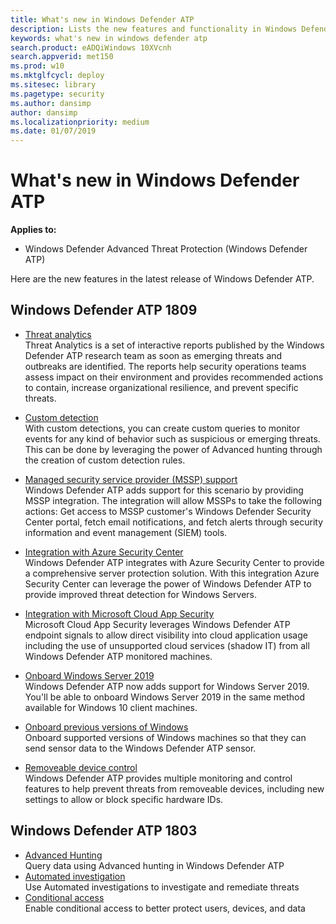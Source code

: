 ```yaml
---
title: What's new in Windows Defender ATP
description: Lists the new features and functionality in Windows Defender ATP
keywords: what's new in windows defender atp
search.product: eADQiWindows 10XVcnh
search.appverid: met150
ms.prod: w10
ms.mktglfcycl: deploy
ms.sitesec: library
ms.pagetype: security
ms.author: dansimp
author: dansimp
ms.localizationpriority: medium
ms.date: 01/07/2019
---
```


# What's new in Windows Defender ATP
**Applies to:**
- Windows Defender Advanced Threat Protection (Windows Defender ATP)

Here are the new features in the latest release of Windows Defender ATP.

## Windows Defender ATP 1809
- [Threat analytics](https://docs.microsoft.com/windows/security/threat-protection/windows-defender-atp/threat-analytics)<br>
Threat Analytics is a set of interactive reports published by the Windows Defender ATP research team as soon as emerging threats and outbreaks are identified. The reports help security operations teams assess impact on their environment and provides recommended actions to contain, increase organizational resilience, and prevent specific threats.

- [Custom detection](https://docs.microsoft.com/windows/security/threat-protection/windows-defender-atp/overview-custom-detections)<br>
With custom detections, you can create custom queries to monitor events for any kind of behavior such as suspicious or emerging threats. This can be done by leveraging the power of Advanced hunting through the creation of custom detection rules. 
- [Managed security service provider (MSSP) support](https://docs.microsoft.com/windows/security/threat-protection/windows-defender-atp/mssp-support-windows-defender-advanced-threat-protection)<br> 
Windows Defender ATP adds support for this scenario by providing MSSP integration. The integration will allow MSSPs to take the following actions: Get access to MSSP customer's Windows Defender Security Center portal, fetch email notifications, and fetch alerts through security information and event management (SIEM) tools.
- [Integration with Azure Security Center](https://docs.microsoft.com/windows/security/threat-protection/windows-defender-atp/configure-server-endpoints-windows-defender-advanced-threat-protection#integration-with-azure-security-center)<br> 
Windows Defender ATP integrates with Azure Security Center to provide a comprehensive server protection solution. With this integration Azure Security Center can leverage the power of Windows Defender ATP to provide improved threat detection for Windows Servers.
- [Integration with Microsoft Cloud App Security](https://docs.microsoft.com/windows/security/threat-protection/windows-defender-atp/microsoft-cloud-app-security-integration)<br> 
Microsoft Cloud App Security leverages Windows Defender ATP endpoint signals to allow direct visibility into cloud application usage including the use of unsupported cloud services (shadow IT) from all Windows Defender ATP monitored machines.
- [Onboard Windows Server 2019](https://docs.microsoft.com/windows/security/threat-protection/windows-defender-atp/configure-server-endpoints-windows-defender-advanced-threat-protection#windows-server-version-1803-and-windows-server-2019) <br>
Windows Defender ATP now adds support for Windows Server 2019. You'll be able to onboard Windows Server 2019 in the same method available for Windows 10 client machines. 
- [Onboard previous versions of Windows](https://docs.microsoft.com/windows/security/threat-protection/windows-defender-atp/onboard-downlevel-windows-defender-advanced-threat-protection)<br>
Onboard supported versions of Windows machines so that they can send sensor data to the Windows Defender ATP sensor.
- [Removeable device control](https://cloudblogs.microsoft.com/microsoftsecure/2018/12/19/windows-defender-atp-has-protections-for-usb-and-removable-devices/)<br>
Windows Defender ATP provides multiple monitoring and control features to help prevent threats from removeable devices, including new settings to allow or block specific hardware IDs.

## Windows Defender ATP 1803
- [Advanced Hunting](https://docs.microsoft.com/windows/security/threat-protection/windows-defender-atp/advanced-hunting-windows-defender-advanced-threat-protection) <BR>
Query data using Advanced hunting in Windows Defender ATP
- [Automated investigation](https://docs.microsoft.com/windows/security/threat-protection/windows-defender-atp/automated-investigations-windows-defender-advanced-threat-protection)<br> Use Automated investigations to investigate and remediate threats
- [Conditional access](https://docs.microsoft.com/en-us/windows/security/threat-protection/windows-defender-atp/conditional-access-windows-defender-advanced-threat-protection) <br>
Enable conditional access to better protect users, devices, and data

